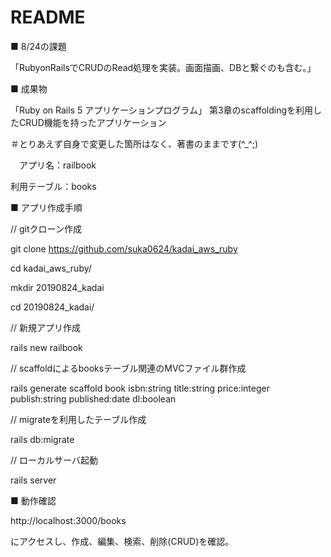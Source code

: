 # README

■ 8/24の課題

「RubyonRailsでCRUDのRead処理を実装。画面描画、DBと繋ぐのも含む。」

■ 成果物

「Ruby on Rails 5 アプリケーションプログラム」
第3章のscaffoldingを利用したCRUD機能を持ったアプリケーション

＃とりあえず自身で変更した箇所はなく、著書のままです(^_^;)

　アプリ名：railbook
 
  利用テーブル：books

■ アプリ作成手順

// gitクローン作成

git clone https://github.com/suka0624/kadai_aws_ruby

cd kadai_aws_ruby/

mkdir 20190824_kadai

cd 20190824_kadai/

// 新規アプリ作成

rails new railbook

// scaffoldによるbooksテーブル関連のMVCファイル群作成

rails generate scaffold book isbn:string title:string price:integer publish:string published:date dl:boolean

// migrateを利用したテーブル作成

rails db:migrate

// ローカルサーバ起動

rails server

■ 動作確認

http://localhost:3000/books

にアクセスし、作成、編集、検索、削除(CRUD)を確認。
